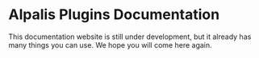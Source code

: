 # Alpalis Plugins Documentation

This documentation website is still under development, but it already has many things you can use. We hope you will come here again.